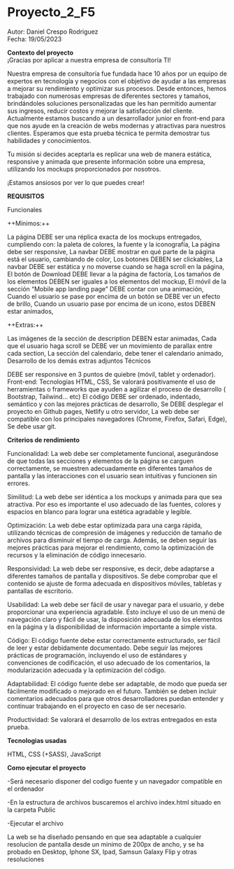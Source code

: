 # Proyecto_2_F5

Autor: Daniel Crespo Rodriguez</br>
Fecha: 19/05/2023

<b>Contexto del proyecto</b></br>
¡Gracias por aplicar a nuestra empresa de consultoría TI!

Nuestra empresa de consultoría fue fundada hace 10 años por un equipo de expertos en tecnología y negocios con el objetivo de ayudar a las empresas a mejorar su rendimiento y optimizar sus procesos. Desde entonces, hemos trabajado con numerosas empresas de diferentes sectores y tamaños, brindándoles soluciones personalizadas que les han permitido aumentar sus ingresos, reducir costos y mejorar la satisfacción del cliente. Actualmente estamos buscando a un desarrollador junior en front-end para que nos ayude en la creación de webs modernas y atractivas para nuestros clientes. Esperamos que esta prueba técnica te permita demostrar tus habilidades y conocimientos.

Tu misión si decides aceptarla es replicar una web de manera estática, responsive y animada que presente información sobre una empresa, utilizando los mockups proporcionados por nosotros.

¡Estamos ansiosos por ver lo que puedes crear!

<b>REQUISITOS</b>

Funcionales

++Mínimos:++

La página DEBE ser una réplica exacta de los mockups entregados, cumpliendo con: la paleta de colores, la fuente y la iconografía,
La página debe ser responsive,
La navbar DEBE mostrar en qué parte de la página está el usuario, cambiando de color,
Los botones DEBEN ser clickables,
La navbar DEBE ser estática y no moverse cuando se haga scroll en la página,
El botón de Download DEBE llevar a la página de factoría,
Los tamaños de los elementos DEBEN ser iguales a los elementos del mockup,
El móvil de la sección “Mobile app landing page” DEBE contar con una animación,
Cuando el usuario se pase por encima de un botón se DEBE ver un efecto de brillo,
Cuando un usuario pase por encima de un icono, estos DEBEN estar animados,

++Extras:++

Las imágenes de la sección de description DEBEN estar animadas,
Cada que el usuario haga scroll se DEBE ver un movimiento de parallax entre cada section,
La sección del calendario, debe tener el calendario animado,
Desarrollo de los demás extras adjuntos
Técnicos

DEBE ser responsive en 3 puntos de quiebre (móvil, tablet y ordenador).
Front-end: Tecnologías HTML, CSS, Se valorará positivamente el uso de herramientas o frameworks que ayuden a agilizar el proceso de desarrollo ( Bootstrap, Tailwind… etc)
El código DEBE ser ordenado, indentado, semántico y con las mejores prácticas de desarrollo,
Se DEBE desplegar el proyecto en Github pages, Netlify u otro servidor,
La web debe ser compatible con los principales navegadores (Chrome, Firefox, Safari, Edge),
Se debe usar git.

<b>Criterios de rendimiento</B>

Funcionalidad: La web debe ser completamente funcional, asegurándose de que todas las secciones y elementos de la página se carguen correctamente, se muestren adecuadamente en diferentes tamaños de pantalla y las interacciones con el usuario sean intuitivas y funcionen sin errores.

Similitud: La web debe ser idéntica a los mockups y animada para que sea  atractiva. Por eso es importante el uso adecuado de las fuentes, colores y espacios en blanco para lograr una estética agradable y legible.

Optimización: La web debe estar optimizada para una carga rápida, utilizando técnicas de compresión de imágenes y reducción de tamaño de archivos para disminuir el tiempo de carga. Además, se deben seguir las mejores prácticas para mejorar el rendimiento, como la optimización de recursos y la eliminación de código innecesario.

Responsividad: La web debe ser responsive, es decir, debe adaptarse a diferentes tamaños de pantalla y dispositivos. Se debe comprobar que el contenido se ajuste de forma adecuada en dispositivos móviles, tabletas y pantallas de escritorio.

Usabilidad: La web debe ser fácil de usar y navegar para el usuario, y debe proporcionar una experiencia agradable. Esto incluye el uso de un menú de navegación claro y fácil de usar, la disposición adecuada de los elementos en la página y la disponibilidad de información importante a simple vista.

Código: El código fuente debe estar correctamente estructurado, ser fácil de leer y estar debidamente documentado. Debe seguir las mejores prácticas de programación, incluyendo el uso de estándares y convenciones de codificación, el uso adecuado de los comentarios, la modularización adecuada y la optimización del código.

Adaptabilidad: El código fuente debe ser adaptable, de modo que pueda ser fácilmente modificado o mejorado en el futuro. También se deben incluir comentarios adecuados para que otros desarrolladores puedan entender y continuar trabajando en el proyecto en caso de ser necesario.

Productividad: Se valorará el desarrollo de los extras entregados en esta prueba. 

<b>Tecnologias usadas</b>

HTML, CSS (+SASS), JavaScript

<b>Como ejecutar el proyecto</b>

-Será necesario disponer del codigo fuente y un navegador compatible en el ordenador

-En la estructura de archivos buscaremos el archivo index.html situado en la carpeta Public

-Ejecutar el archivo

La web se ha diseñado pensando en que sea adaptable a cualquier resolucion de pantalla desde un minimo de 200px de ancho, y se ha probado en Desktop, Iphone SX, Ipad, Samsun Galaxy Flip y otras resoluciones
